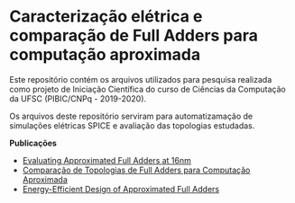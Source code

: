 # Caracterização elétrica e comparação de Full Adders para computação aproximada

Este repositório contém os arquivos utilizados para pesquisa realizada como projeto de Iniciação Científica do curso de Ciências da Computação da UFSC (PIBIC/CNPq - 2019-2020).

Os arquivos deste repositório serviram para automatizamação de simulações elétricas SPICE e avaliação das topologias estudadas.

**Publicações** 
* [Evaluating Approximated Full Adders at 16nm](https://sbmicro.org.br/sforum-eventos/sforum2019/Evaluating%20Approximated%20Full%20Adders%20at%2016nm.pdf)
* [Comparação de Topologias de Full Adders para Computação Aproximada](https://periodicos.univali.br/index.php/acotb/article/view/16792)
* [Energy-Efficient Design of Approximated Full Adders](https://ieeexplore.ieee.org/document/9294925)
